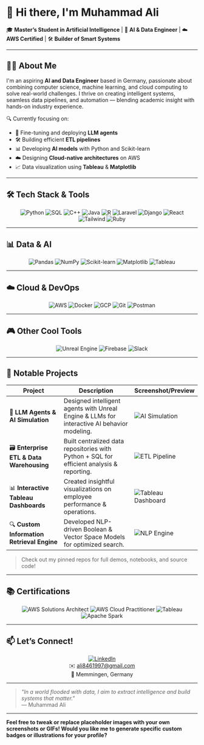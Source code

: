 # 👋 Hi there, I'm Muhammad Ali

🎓 **Master’s Student in Artificial Intelligence** | 🧠 **AI & Data Engineer** | ☁️ **AWS Certified** | 🛠️ **Builder of Smart Systems**

---

## 👨‍💻 About Me

I'm an aspiring **AI and Data Engineer** based in Germany, passionate about combining computer science, machine learning, and cloud computing to solve real-world challenges. I thrive on creating intelligent systems, seamless data pipelines, and automation — blending academic insight with hands-on industry experience.

🔍 Currently focusing on:

- 🤖 Fine-tuning and deploying **LLM agents**
- 🛠 Building efficient **ETL pipelines**
- 📊 Developing **AI models** with Python and Scikit-learn
- ☁️ Designing **Cloud-native architectures** on AWS
- 📈 Data visualization using **Tableau** & **Matplotlib**

---

## 🛠️ Tech Stack & Tools

<div align="center">

![Python](https://img.shields.io/badge/Python-3776AB?style=for-the-badge&logo=python&logoColor=white)
![SQL](https://img.shields.io/badge/SQL-00758F?style=for-the-badge&logo=postgresql&logoColor=white)
![C++](https://img.shields.io/badge/C++-00599C?style=for-the-badge&logo=c%2B%2B&logoColor=white)
![Java](https://img.shields.io/badge/Java-007396?style=for-the-badge&logo=java&logoColor=white)
![R](https://img.shields.io/badge/R-276DC3?style=for-the-badge&logo=r&logoColor=white)
![Laravel](https://img.shields.io/badge/Laravel-F55247?style=for-the-badge&logo=laravel&logoColor=white)
![Django](https://img.shields.io/badge/Django-092E20?style=for-the-badge&logo=django&logoColor=white)
![React](https://img.shields.io/badge/React-20232A?style=for-the-badge&logo=react&logoColor=61DAFB)
![Tailwind](https://img.shields.io/badge/Tailwind_CSS-06B6D4?style=for-the-badge&logo=tailwind-css&logoColor=white)
![Ruby](https://img.shields.io/badge/Ruby-CC342D?style=for-the-badge&logo=ruby&logoColor=white)

</div>

---

## 📊 Data & AI

<div align="center">

![Pandas](https://img.shields.io/badge/Pandas-150458?style=for-the-badge&logo=pandas&logoColor=white)
![NumPy](https://img.shields.io/badge/NumPy-013243?style=for-the-badge&logo=numpy&logoColor=white)
![Scikit-learn](https://img.shields.io/badge/scikit--learn-F7931E?style=for-the-badge&logo=scikitlearn&logoColor=white)
![Matplotlib](https://img.shields.io/badge/Matplotlib-11557C?style=for-the-badge&logo=matplotlib&logoColor=white)
![Tableau](https://img.shields.io/badge/Tableau-E97627?style=for-the-badge&logo=tableau&logoColor=white)

</div>

---

## ☁️ Cloud & DevOps

<div align="center">

![AWS](https://img.shields.io/badge/AWS-232F3E?style=for-the-badge&logo=amazonaws&logoColor=white)
![Docker](https://img.shields.io/badge/Docker-2496ED?style=for-the-badge&logo=docker&logoColor=white)
![GCP](https://img.shields.io/badge/Google_Cloud-4285F4?style=for-the-badge&logo=google-cloud&logoColor=white)
![Git](https://img.shields.io/badge/Git-F05032?style=for-the-badge&logo=git&logoColor=white)
![Postman](https://img.shields.io/badge/Postman-FF6C37?style=for-the-badge&logo=postman&logoColor=white)

</div>

---

## 🎮 Other Cool Tools

<div align="center">

![Unreal Engine](https://img.shields.io/badge/Unreal_Engine-0E1128?style=for-the-badge&logo=unreal-engine&logoColor=white)
![Firebase](https://img.shields.io/badge/Firebase-FFCA28?style=for-the-badge&logo=firebase&logoColor=black)
![Slack](https://img.shields.io/badge/Slack-4A154B?style=for-the-badge&logo=slack&logoColor=white)

</div>

---

## 🚀 Notable Projects

| Project | Description | Screenshot/Preview |
| --- | --- | --- |
| 🎯 **LLM Agents & AI Simulation** | Designed intelligent agents with Unreal Engine & LLMs for interactive AI behavior modeling. | ![AI Simulation](https://via.placeholder.com/200x120?text=AI+Simulation) |
| 🗃️ **Enterprise ETL & Data Warehousing** | Built centralized data repositories with Python + SQL for efficient analysis & reporting. | ![ETL Pipeline](https://via.placeholder.com/200x120?text=ETL+Pipeline) |
| 📊 **Interactive Tableau Dashboards** | Created insightful visualizations on employee performance & operations. | ![Tableau Dashboard](https://via.placeholder.com/200x120?text=Tableau+Dashboard) |
| 🔍 **Custom Information Retrieval Engine** | Developed NLP-driven Boolean & Vector Space Models for optimized search. | ![NLP Engine](https://via.placeholder.com/200x120?text=NLP+Engine) |

> Check out my pinned repos for full demos, notebooks, and source code!

---

## 📚 Certifications

<div align="center">

![AWS Solutions Architect](https://img.shields.io/badge/AWS_Solutions_Architect-FF9900?style=for-the-badge&logo=amazon-aws&logoColor=white)
![AWS Cloud Practitioner](https://img.shields.io/badge/AWS_Cloud_Practitioner-232F3E?style=for-the-badge&logo=amazonaws&logoColor=white)
![Tableau](https://img.shields.io/badge/Tableau-COMPLETED-brightgreen?style=for-the-badge)
![Apache Spark](https://img.shields.io/badge/Apache_Spark-D7141A?style=for-the-badge&logo=apache-spark&logoColor=white)

</div>

---

## 📫 Let’s Connect!

<div align="center">

[![LinkedIn](https://img.shields.io/badge/LinkedIn-0A66C2?style=for-the-badge&logo=linkedin&logoColor=white)](https://www.linkedin.com/in/muhammad-ali-75a720186)  
✉️ ali8461997@gmail.com  
📍 Memmingen, Germany  

</div>

---

> *"In a world flooded with data, I aim to extract intelligence and build systems that matter."*  
> — Muhammad Ali

---

**Feel free to tweak or replace placeholder images with your own screenshots or GIFs! Would you like me to generate specific custom badges or illustrations for your profile?**
